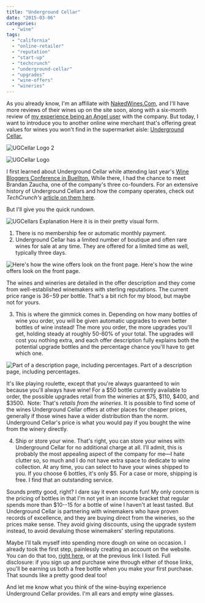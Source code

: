 ```yaml
---
title: "Underground Cellar"
date: "2015-03-06"
categories:
  - "wine"
tags:
  - "california"
  - "online-retailer"
  - "reputation"
  - "start-up"
  - "techcrunch"
  - "underground-cellar"
  - "upgrades"
  - "wine-offers"
  - "wineries"
---
```


As you already know, I'm an affiliate with [NakedWines.Com](http://us.nakedwines.com/), and I'll have more reviews of their wines up on the site soon, along with a six-month review of [my experience being an Angel user](http://www.thegourmez.com/2014/09/naked-wines-advertising/) with the company. But today, I want to introduce you to another online wine merchant that's offering great values for wines you won't find in the supermarket aisle: [Underground Cellar.](https://www.undergroundcellar.com/w/365343)

![UGCellar Logo 2](http://s3.amazonaws.com/thegourmez-wpmedia/2015/03/UGCellar-Logo-2.jpg)

![UGCellar Logo](http://s3.amazonaws.com/thegourmez-wpmedia/2015/03/UGCellar-Logo-500x135.jpg)

I first learned about Underground Cellar while attending last year's [Wine Bloggers Conference in Buellton.](http://www.thegourmez.com/2014/07/wbc14-thoughts-wine-bloggers-conference/) While there, I had the chance to meet Brandan Zaucha, one of the company's three co-founders. For an extensive history of Underground Cellars and how the company operates, check out _TechCrunch's_ [article on them here](http://techcrunch.com/2015/01/15/underground-cellar-is-a-wine-buying-site-that-rewards-you-with-better-bottles-for-free/).

But I'll give you the quick rundown.




<div class="caption">

![UGCellars Explanation](http://s3.amazonaws.com/thegourmez-wpmedia/2015/03/UGCellars-Explanation.jpg) Here it is in their pretty visual form.</div>


1. There is no membership fee or automatic monthly payment.
2. Underground Cellar has a limited number of boutique and often rare wines for sale at any time. They are offered for a limited time as well, typically three days.




<div class="caption">

![Here's how the wine offers look on the front page.](http://s3.amazonaws.com/thegourmez-wpmedia/2015/03/UGCellars-Offers-500x412.jpg) Here's how the wine offers look on the front page.</div>


The wines and wineries are detailed in the offer description and they come from well-established winemakers with sterling reputations. The current price range is $36-$59 per bottle. That's a bit rich for my blood, but maybe not for yours.

3. This is where the gimmick comes in. Depending on how many bottles of wine you order, you will be given automatic upgrades to even better bottles of wine instead! The more you order, the more upgrades you'll get, holding steady at roughly 50-60% of your total. The upgrades will cost you nothing extra, and each offer description fully explains both the potential upgrade bottles and the percentage chance you'll have to get which one.




<div class="caption">

![Part of a description page, including percentages.](http://s3.amazonaws.com/thegourmez-wpmedia/2015/03/UGCellars-Descriptions.jpg) Part of a description page, including percentages.</div>


It's like playing roulette, except that you're always guaranteed to win because you'll always have wine! For a $50 bottle currently available to order, the possible upgrades retail from the wineries at $75, $110, $400, and $3500.  Note: That's _retails from the wineries_. It is possible to find some of the wines Underground Cellar offers at other places for cheaper prices, generally if those wines have a wider distribution than the norm. Underground Cellar's price is what you would pay if you bought the wine from the winery directly.

4. Ship or store your wine. That's right, you can store your wines with Underground Cellar for no additional charge at all. I'll admit, this is probably the most appealing aspect of the company for me—I hate clutter so, so much and I do not have extra space to dedicate to wine collection. At any time, you can select to have your wines shipped to you. If you choose 6 bottles, it's only $5. For a case or more, shipping is free. I find that an outstanding service.

Sounds pretty good, right? I dare say it even sounds fun! My only concern is the pricing of bottles in that I'm not yet in an income bracket that regular spends more than $10--15 for a bottle of wine I haven't at least tasted. But Underground Cellar is partnering with winemakers who have proven records of excellence, and they are buying direct from the wineries, so the prices make sense. They avoid giving discounts, using the upgrade system instead, to avoid devaluing those winemakers' sterling reputations.

Maybe I'll talk myself into spending more dough on wine on occasion. I already took the first step, painlessly creating an account on the website. You can do that too, [right here](http://techcrunch.com/2015/01/15/underground-cellar-is-a-wine-buying-site-that-rewards-you-with-better-bottles-for-free/), or at the previous link I listed. Full disclosure: if you sign up and purchase wine through either of those links, you'll be earning us both a free bottle when you make your first purchase. That sounds like a pretty good deal too!

And let me know what you think of the wine-buying experience Underground Cellar provides. I'm all ears and empty wine glasses.
